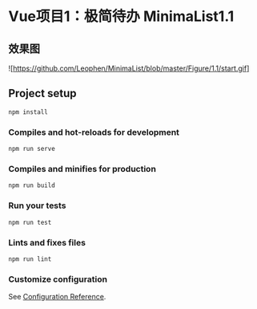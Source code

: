 # Vue项目1：极简待办 MinimaList1.1

## 效果图
![https://github.com/Leophen/MinimaList/blob/master/Figure/1.1/start.gif]

## Project setup
```
npm install
```

### Compiles and hot-reloads for development
```
npm run serve
```

### Compiles and minifies for production
```
npm run build
```

### Run your tests
```
npm run test
```

### Lints and fixes files
```
npm run lint
```

### Customize configuration
See [Configuration Reference](https://cli.vuejs.org/config/).
